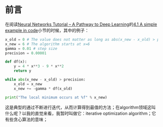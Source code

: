 # 前言

在阅读[Neural Networks Tutorial – A Pathway to Deep Learning](https://adventuresinmachinelearning.com/neural-networks-tutorial/)的[4.1 A simple example in code](https://adventuresinmachinelearning.com/neural-networks-tutorial/#simple-example)小节的时候，其中的例子：

```python
x_old = 0 # The value does not matter as long as abs(x_new - x_old) > precision
x_new = 6 # The algorithm starts at x=6
gamma = 0.01 # step size
precision = 0.00001

def df(x):
    y = 4 * x**3 - 9 * x**2
    return y

while abs(x_new - x_old) > precision:
    x_old = x_new
    x_new += -gamma * df(x_old)

print("The local minimum occurs at %f" % x_new)
```

这是典型的通过不断进行迭代，从而计算得到最值的方法；在algorithm领域这叫什么呢？以我的直觉来看，我暂时叫做它：iterative optimization algorithm；它有些贪心算法的意味；